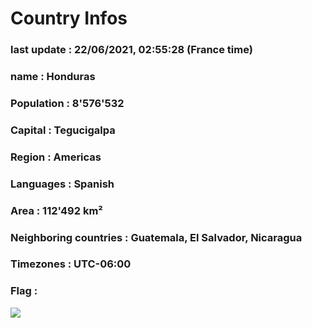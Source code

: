 # Country  Infos
### last update : 22/06/2021, 02:55:28 (France time)

### name : Honduras
### Population : 8'576'532
### Capital : Tegucigalpa
### Region : Americas
### Languages : Spanish
### Area : 112'492 km²
### Neighboring countries : Guatemala, El Salvador, Nicaragua
### Timezones : UTC-06:00

### Flag :
![](https://restcountries.eu/data/hnd.svg)